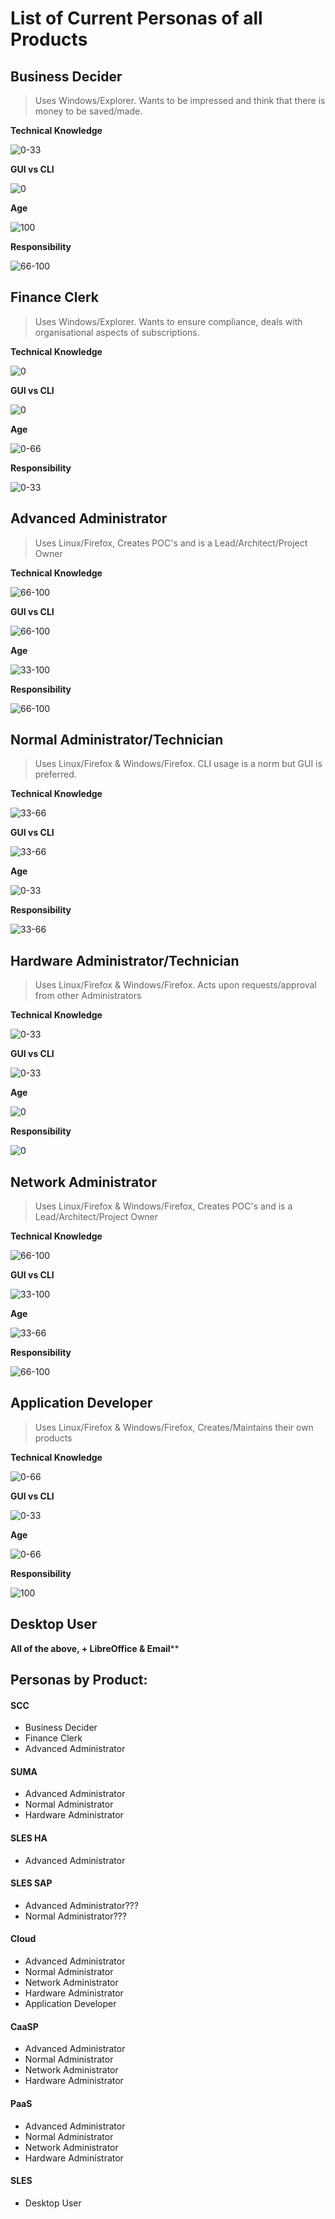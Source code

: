 # List of Current Personas of all Products
## Business Decider
>  Uses Windows/Explorer. Wants to be impressed and think that there is money to be saved/made.

**Technical Knowledge**

![0-33](/uploads/58f62592475daf6dc67af722ffbb3ce2/0-33.png)

**GUI vs CLI**

![0](/uploads/329948c3cf97485979ffcd8af218d30a/0.png)

**Age**

![100](/uploads/81bb6489680429fefd24d049a01e6cde/100.png)

**Responsibility**

![66-100](/uploads/59ea0ebb99aedb32dbba00c216a0bcc5/66-100.png)

## Finance Clerk
>  Uses Windows/Explorer. Wants to ensure compliance, deals with organisational aspects of subscriptions.

**Technical Knowledge**

![0](/uploads/329948c3cf97485979ffcd8af218d30a/0.png)

**GUI vs CLI**

![0](/uploads/329948c3cf97485979ffcd8af218d30a/0.png)

**Age**

![0-66](/uploads/f235bf9d68ce308b53fb2be740397911/0-66.png)

**Responsibility**

![0-33](/uploads/58f62592475daf6dc67af722ffbb3ce2/0-33.png)

## Advanced Administrator
>  Uses Linux/Firefox, Creates POC's and is a Lead/Architect/Project Owner

**Technical Knowledge**

![66-100](/uploads/59ea0ebb99aedb32dbba00c216a0bcc5/66-100.png)

**GUI vs CLI**

![66-100](/uploads/59ea0ebb99aedb32dbba00c216a0bcc5/66-100.png)

**Age**

![33-100](/uploads/bd961846313c3e3fe82e7c25962e7197/33-100.png)

**Responsibility**

![66-100](/uploads/59ea0ebb99aedb32dbba00c216a0bcc5/66-100.png)

## Normal Administrator/Technician
>  Uses Linux/Firefox & Windows/Firefox. CLI usage is a norm but GUI is preferred.

**Technical Knowledge**

![33-66](/uploads/bd4352ca8821c99a974d0fea5f801ea4/33-66.png)

**GUI vs CLI**

![33-66](/uploads/bd4352ca8821c99a974d0fea5f801ea4/33-66.png)

**Age**

![0-33](/uploads/58f62592475daf6dc67af722ffbb3ce2/0-33.png)

**Responsibility**

![33-66](/uploads/bd4352ca8821c99a974d0fea5f801ea4/33-66.png)

## Hardware Administrator/Technician
>  Uses Linux/Firefox & Windows/Firefox. Acts upon requests/approval from other Administrators

**Technical Knowledge**

![0-33](/uploads/58f62592475daf6dc67af722ffbb3ce2/0-33.png)

**GUI vs CLI**

![0-33](/uploads/58f62592475daf6dc67af722ffbb3ce2/0-33.png)

**Age**

![0](/uploads/329948c3cf97485979ffcd8af218d30a/0.png)

**Responsibility**

![0](/uploads/329948c3cf97485979ffcd8af218d30a/0.png)


## Network Administrator
>  Uses Linux/Firefox & Windows/Firefox, Creates POC's and is a Lead/Architect/Project Owner

**Technical Knowledge**

![66-100](/uploads/59ea0ebb99aedb32dbba00c216a0bcc5/66-100.png)

**GUI vs CLI**

![33-100](/uploads/bd961846313c3e3fe82e7c25962e7197/33-100.png)

**Age**

![33-66](/uploads/bd4352ca8821c99a974d0fea5f801ea4/33-66.png)

**Responsibility**

![66-100](/uploads/59ea0ebb99aedb32dbba00c216a0bcc5/66-100.png)

## Application Developer
>  Uses Linux/Firefox & Windows/Firefox, Creates/Maintains their own products

**Technical Knowledge**

![0-66](/uploads/f235bf9d68ce308b53fb2be740397911/0-66.png)

**GUI vs CLI**

![0-33](/uploads/58f62592475daf6dc67af722ffbb3ce2/0-33.png)

**Age**

![0-66](/uploads/f235bf9d68ce308b53fb2be740397911/0-66.png)

**Responsibility**

![100](/uploads/81bb6489680429fefd24d049a01e6cde/100.png)

## Desktop User
**All of the above, + LibreOffice & Email****

## Personas by Product:

#### SCC
- Business Decider
- Finance Clerk
- Advanced Administrator

#### SUMA
- Advanced Administrator
- Normal Administrator
- Hardware Administrator

#### SLES HA
- Advanced Administrator

#### SLES SAP
- Advanced Administrator???
- Normal Administrator???

#### Cloud
- Advanced Administrator
- Normal Administrator
- Network Administrator
- Hardware Administrator
- Application Developer

#### CaaSP
- Advanced Administrator
- Normal Administrator
- Network Administrator
- Hardware Administrator

#### PaaS
- Advanced Administrator
- Normal Administrator
- Network Administrator
- Hardware Administrator

#### SLES
- Desktop User


